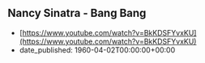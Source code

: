  ## Nancy Sinatra - Bang Bang
 - [https://www.youtube.com/watch?v=BkKDSFYvxKU](https://www.youtube.com/watch?v=BkKDSFYvxKU)
 - date_published: 1960-04-02T00:00:00+00:00

